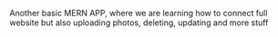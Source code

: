 Another basic MERN APP, where we are learning how to connect full website but also uploading photos, deleting, updating and more stuff
